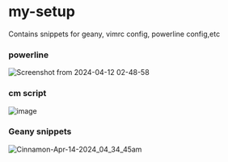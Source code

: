 # my-setup
Contains snippets for geany, vimrc config, powerline config,etc

### powerline 
![Screenshot from 2024-04-12 02-48-58](https://github.com/mrprajesh/my-setup/assets/259998/36f6bfb2-d2b2-4596-a3ae-ce84860ad917)

### cm script
![image](https://github.com/mrprajesh/my-setup/assets/259998/ac78fd24-5461-4c55-9703-8d0f56eb8838)

### Geany snippets
![Cinnamon-Apr-14-2024_04_34_45am](https://github.com/mrprajesh/my-setup/assets/259998/f2767021-9b3a-45f8-b807-1449fd8e25c5)
